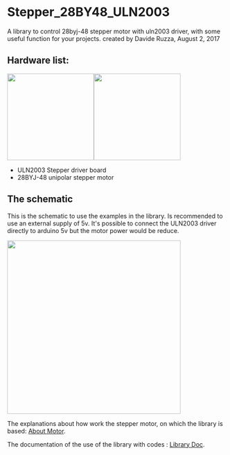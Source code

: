 # Stepper_28BY48_ULN2003
A library to control 28byj-48 stepper motor with uln2003 driver, with some useful function for your projects.
created by Davide Ruzza, August 2, 2017 


## Hardware list:                        
<img src="https://github.com/DavideRuzza/Stepper_28BY48_ULN2003/blob/master/images/ULN2003-driverboard.jpg" width=200px height=200px><img src="https://github.com/DavideRuzza/Stepper_28BY48_ULN2003/blob/master/images/28BYJ-48.jpg" height=200px>

* ULN2003 Stepper driver board
* 28BYJ-48 unipolar stepper motor

## The schematic
This is the schematic to use the examples in the library.
Is recommended to use an external supply of 5v. It's possible to connect the ULN2003 driver directly to arduino 5v but the motor power would be reduce.

<img src="https://github.com/DavideRuzza/Stepper_28BY48_ULN2003/blob/master/images/Schematic.jpg" height= 400px>


The explanations about how work the stepper motor, on which the library is based: [About Motor](docs/AboutMotor.md).

The documentation of the use of the library with codes : [Library Doc](docs/LibraryDoc.md).
